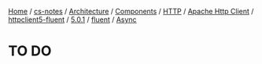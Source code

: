 [Home](https://mengxianbin.github.io) /
[cs-notes](https://mengxianbin.github.io/cs-notes/site) /
[Architecture](https://mengxianbin.github.io/cs-notes/site/Architecture) /
[Components](https://mengxianbin.github.io/cs-notes/site/Architecture/Components) /
[HTTP](https://mengxianbin.github.io/cs-notes/site/Architecture/Components/HTTP) /
[Apache Http Client](https://mengxianbin.github.io/cs-notes/site/Architecture/Components/HTTP/Apache%20Http%20Client) /
[httpclient5-fluent](https://mengxianbin.github.io/cs-notes/site/Architecture/Components/HTTP/Apache%20Http%20Client/httpclient5-fluent) /
[5.0.1](https://mengxianbin.github.io/cs-notes/site/Architecture/Components/HTTP/Apache%20Http%20Client/httpclient5-fluent/5.0.1) /
[fluent](https://mengxianbin.github.io/cs-notes/site/Architecture/Components/HTTP/Apache%20Http%20Client/httpclient5-fluent/5.0.1/fluent) /
[Async](https://mengxianbin.github.io/cs-notes/site/Architecture/Components/HTTP/Apache%20Http%20Client/httpclient5-fluent/5.0.1/fluent/Async)

# TO DO
